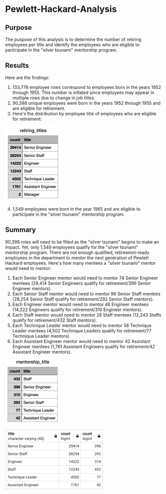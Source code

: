 # Pewlett-Hackard-Analysis

## Purpose
The puspose of this analysis is to determine the number of retiring employees per title and identify the employees who are eligible to participate in the "silver tsunami" mentorship program. 

## Results
Here are the findings: 
1. 133,776 employee rows correspond to employees born in the years 1952 through 1955. This number is inflated since employees may appear in multiple rows due to change in job titles. 
2. 90,398 unique employees were born in the years 1952 through 1955 and are eligible for retirement.  
3. Here's the distribution by employee title of employees who are eligible for retirement: 

![](retiring_titles.png)

4. 1,549 employees were born in the year 1965 and are eligible to participate in the "silver tsunami" mentorship program. 

## Summary
90,398 roles will need to be filled as the "silver tsunami" begins to make an impact. Yet, only 1,549 employees qualify for the "silver tsunami" mentorship program. There are not enough qualified, retireemnt-ready employees in the department to mentor the next generation of Pewlett Hackard employees. Here's how many mentees a "silver tsunami" mentor would need to mentor: 
1. Each Senior Engineer mentor would need to mentor 74 Senior Engineer mentees (29,414 Senior Engineers qualify for retirement/396 Senior Engineer mentors). 
2. Each Senior Staff mentor would need to mentor 96 Senior Staff mentees (28,254 Senior Staff qualify for retirement/292 Senior Staff mentors).
3. Each Engineer mentor would need to mentor 46 Engineer mentees (14,222 Engineers qualify for retirement/310 Engineer mentors). 
4. Each Staff mentor would need to mentor 28 Staff mentees (12,243 Staffs qualify for retirement/432 Staff mentors).
5. Each Technique Leader mentor would need to mentor 58 Technique Leader mentees (4,502 Technique Leaders qualify for retirement/77 Technique Leader mentors).
6. Each Assistant Engineer mentor would need to mentor 42 Assistant Engineer mentees (1,761 Assistant Engineers qualify for retirement/42 Assistant Engineer mentors).

![](mentorship_titles.png)

![](next_gen.png)
